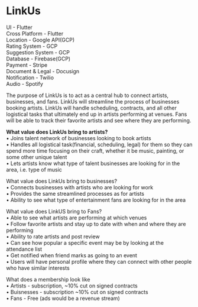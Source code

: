 # LinkUs

UI - Flutter  
Cross Platform - Flutter  
Location - Google API(GCP)  
Rating System - GCP  
Suggestion System - GCP  
Database - Firebase(GCP)  
Payment - Stripe  
Document & Legal - Docusign  
Notification - Twilio  
Audio - Spotify 


The purpose of LinkUs is to act as a central hub to connect artists, businesses, and fans. LinkUs will streamline the process of businesses booking artists. LinkUs will handle scheduling, contracts, and all other logistical tasks that ultimately end up in artists performing at venues. Fans will be able to track their favorite artists and see where they are performing. 


**What value does LinkUs bring to artists?**    
•	Joins talent network of businesses looking to book artists  
•	Handles all logistical task(financial, scheduling, legal) for them so they can spend more time focusing on their craft, whether it be music, painting, or some other unique talent  
•	Lets artists know what type of talent businesses are looking for in the area, i.e. type of music  

What value does LinkUs bring to businesses?  
•	Connects businesses with artists who are looking for work  
•	Provides the same streamlined processes as for artists   
•	Ability to see what type of entertainment fans are looking for in the area  

What value does LinkUS bring to Fans?  
•	Able to see what artists are performing at which venues  
•	Follow favorite artists and stay up to date with when and where they are performing  
•	Ability to rate artists and post review  
•	Can see how popular a specific event may be by looking at the attendance list  
•	Get notified when friend marks as going to an event  
•	Users will have personal profile where they can connect with other people who have similar interests 

What does a membership look like    
• Artists - subscription, ~10% cut on signed contracts    
• Buisnesses - subscription ~10% cut on signed contracts    
• Fans - Free (ads would be a revenue stream) 
